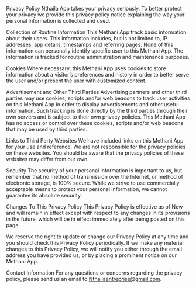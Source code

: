 Privacy Policy 
Nthaila App takes your privacy seriously. To better protect your privacy we provide this privacy policy notice explaining the way your personal information is collected and used.

Collection of Routine Information This Methani App track basic information about their users. This information includes, but is not limited to, IP addresses, app details, timestamps and referring pages. None of this information can personally identify specific user to this Methani App. The information is tracked for routine administration and maintenance purposes.

Cookies Where necessary, this Methani App uses cookies to store information about a visitor’s preferences and history in order to better serve the user and/or present the user with customized content.

Advertisement and Other Third Parties Advertising partners and other third parties may use cookies, scripts and/or web beacons to track user activities on this Methani App in order to display advertisements and other useful information. Such tracking is done directly by the third parties through their own servers and is subject to their own privacy policies. This Methani App has no access or control over these cookies, scripts and/or web beacons that may be used by third parties.

Links to Third Party Websites We have included links on this Methani App for your use and reference. We are not responsible for the privacy policies on these websites. You should be aware that the privacy policies of these websites may differ from our own.

Security The security of your personal information is important to us, but remember that no method of transmission over the Internet, or method of electronic storage, is 100% secure. While we strive to use commercially acceptable means to protect your personal information, we cannot guarantee its absolute security.

Changes To This Privacy Policy This Privacy Policy is effective as of Now and will remain in effect except with respect to any changes in its provisions in the future, which will be in effect immediately after being posted on this page.

We reserve the right to update or change our Privacy Policy at any time and you should check this Privacy Policy periodically. If we make any material changes to this Privacy Policy, we will notify you either through the email address you have provided us, or by placing a prominent notice on our Methani App.

Contact Information For any questions or concerns regarding the privacy policy, please send us an email to Nthailaentreprise@gmail.com.
